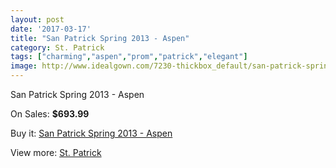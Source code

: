 ```yaml
---
layout: post
date: '2017-03-17'
title: "San Patrick Spring 2013 - Aspen"
category: St. Patrick
tags: ["charming","aspen","prom","patrick","elegant"]
image: http://www.idealgown.com/7230-thickbox_default/san-patrick-spring-2013-aspen.jpg
---
```

San Patrick Spring 2013 - Aspen

On Sales: **$693.99**
<a href="https://www.idealgown.com/en/st-patrick/3063-san-patrick-spring-2013-aspen.html"><amp-img layout="responsive" width="600" height="600" src="//www.idealgown.com/7230-thickbox_default/san-patrick-spring-2013-aspen.jpg" alt="San Patrick Spring 2013 - Aspen 0" /></a>
<a href="https://www.idealgown.com/en/st-patrick/3063-san-patrick-spring-2013-aspen.html"><amp-img layout="responsive" width="600" height="600" src="//www.idealgown.com/7232-thickbox_default/san-patrick-spring-2013-aspen.jpg" alt="San Patrick Spring 2013 - Aspen 1" /></a>
<a href="https://www.idealgown.com/en/st-patrick/3063-san-patrick-spring-2013-aspen.html"><amp-img layout="responsive" width="600" height="600" src="//www.idealgown.com/7231-thickbox_default/san-patrick-spring-2013-aspen.jpg" alt="San Patrick Spring 2013 - Aspen 2" /></a>

Buy it: [San Patrick Spring 2013 - Aspen](https://www.idealgown.com/en/st-patrick/3063-san-patrick-spring-2013-aspen.html "San Patrick Spring 2013 - Aspen")

View more: [St. Patrick](https://www.idealgown.com/en/36-st-patrick "St. Patrick")